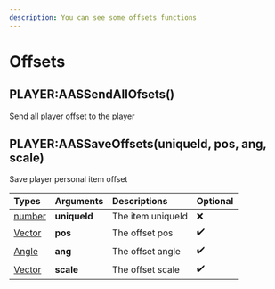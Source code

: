```yaml
---
description: You can see some offsets functions
---
```


# Offsets

## PLAYER:AASSendAllOfsets()

Send all player offset to the player

## PLAYER:AASSaveOffsets(uniqueId, pos, ang, scale)

Save player personal item offset

| Types | Arguments | Descriptions | Optional |
| :--- | :--- | :--- | :--- |
| [number](https://www.lua.org/pil/2.3.html) | **uniqueId** | The item uniqueId | ❌ |
| [Vector](https://wiki.facepunch.com/gmod/Vector) | **pos** | The offset pos | ✔️ |
| [Angle](https://wiki.facepunch.com/gmod/Angle) | **ang** | The offset angle | ✔️ |
| [Vector](https://wiki.facepunch.com/gmod/Vector) | **scale** | The offset scale | ✔️ |

